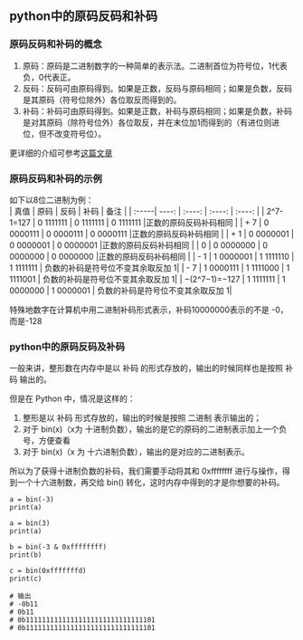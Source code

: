## python中的原码反码和补码

### 原码反码和补码的概念

1. 原码：原码是二进制数字的一种简单的表示法。二进制首位为符号位，1代表负，0代表正。
2. 反码：反码可由原码得到。如果是正数，反码与原码相同；如果是负数，反码是其原码（符号位除外）各位取反而得到的。
3. 补码：补码可由原码得到。如果是正数，补码与原码相同；如果是负数，补码是对其原码（除符号位外）各位取反，并在末位加1而得到的（有进位则进位，但不改变符号位）。

更详细的介绍可参考[这篇文章](https://www.douban.com/note/223507364/)

### 原码反码和补码的示例

如下以8位二进制为例：  
| 真值 | 原码 | 反码 | 补码 | 备注 | | :-----| ----: | :----: | :----: | :----: | | 2^7-1=127 | 0 1111111 | 0
1111111 | 0 1111111 |正数的原码反码补码相同 | | + 7 | 0 0000111 | 0 0000111 | 0 0000111 |正数的原码反码补码相同 | | + 1 |
0 0000001 | 0 0000001 | 0 0000001 |正数的原码反码补码相同 | | 0 | 0 0000000 | 0 0000000 | 0 0000000
|正数的原码反码补码相同 | | - 1 | 1 0000001 | 1 1111110 | 1 1111111 | 负数的补码是符号位不变其余取反加 1| | - 7 | 1 0000111 | 1
1111000 | 1 1111001 | 负数的补码是符号位不变其余取反加 1| | −(2^7−1)=−127 | 1 1111111 | 1 0000000 | 1 0000001 |
负数的补码是符号位不变其余取反加 1|

特殊地数字在计算机中用二进制补码形式表示，补码10000000表示的不是 -0，而是-128

### python中的原码反码及补码

一般来讲，整形数在内存中是以 补码 的形式存放的，输出的时候同样也是按照 补码 输出的。

但是在 Python 中，情况是这样的：

1. 整形是以 补码 形式存放的，输出的时候是按照 二进制 表示输出的；
2. 对于 bin(x)（x为 十进制负数），输出的是它的原码的二进制表示加上一个负号，方便查看
3. 对于 bin(x)（x 为 十六进制负数），输出的是对应的二进制表示。

所以为了获得十进制负数的补码，我们需要手动将其和 0xffffffff 进行与操作，得到一个十六进制数，再交给 bin() 转化，这时内存中得到的才是你想要的补码。

```python3 
a = bin(-3)
print(a)

a = bin(3)
print(a)

b = bin(-3 & 0xffffffff)
print(b)

c = bin(0xfffffffd)
print(c)

# 输出
# -0b11
# 0b11
# 0b11111111111111111111111111111101
# 0b11111111111111111111111111111101
```